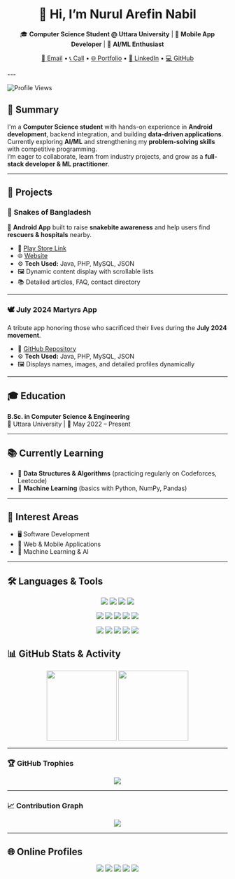 <h1 align="center">👋 Hi, I’m Nurul Arefin Nabil</h1>

<p align="center">
🎓 <b>Computer Science Student @ Uttara University</b> | 📱 <b>Mobile App Developer</b> | 🌱 <b>AI/ML Enthusiast</b>  
</p>
<p align="center">
<a href="mailto:nurularefinnabil@gmail.com">📧 Email</a> • 
<a href="tel:+8801881196146">📞 Call</a> • 
<a href="https://arefin.binarybardbd.com/">🌐 Portfolio</a> • 
<a href="https://linkedin.com/in/n-arefin-nabil">💼 LinkedIn</a> • 
<a href="https://github.com/arefin-nabil">💻 GitHub</a>
</p>
---

<p align="left">
  <img src="https://komarev.com/ghpvc/?username=arefin-nabil&label=Profile%20Views&color=0e75b6&style=flat" alt="Profile Views" />
</p>


## 🧾 Summary  
I'm a **Computer Science student** with hands-on experience in **Android development**, backend integration, and building **data-driven applications**.  
Currently exploring **AI/ML** and strengthening my **problem-solving skills** with competitive programming.  
I’m eager to collaborate, learn from industry projects, and grow as a **full-stack developer & ML practitioner**.

---

## 🚀 Projects  

### 🐍 **Snakes of Bangladesh**  
📱 **Android App** built to raise **snakebite awareness** and help users find **rescuers & hospitals** nearby.  
- 🔗 [Play Store Link](https://play.google.com/store/apps/details?id=com.binarybardbd.snakesofbangladesh)  
- 🌐 [Website](https://www.snakesofbd.binarybardbd.com)  
- ⚙️ **Tech Used:** Java, PHP, MySQL, JSON  
- 🖼 Dynamic content display with scrollable lists  
- 📚 Detailed articles, FAQ, contact directory  

---

### 🕊 **July 2024 Martyrs App**  
A tribute app honoring those who sacrificed their lives during the **July 2024 movement**.  
- 🔗 [GitHub Repository](https://github.com/arefin-nabil/July-2024)  
- ⚙️ **Tech Used:** Java, PHP, MySQL, JSON  
- 🖼 Displays names, images, and detailed profiles dynamically  

---

## 🎓 Education  
**B.Sc. in Computer Science & Engineering**  
📍 Uttara University | 📅 May 2022 – Present  

---

## 📚 Currently Learning  
- 🧩 **Data Structures & Algorithms** (practicing regularly on Codeforces, Leetcode)  
- 🤖 **Machine Learning** (basics with Python, NumPy, Pandas)  

---

## 🎯 Interest Areas  
- 🖥 Software Development  
- 📱 Web & Mobile Applications  
- 🧠 Machine Learning & AI  

---

## 🛠️ Languages & Tools  


<p align="center">
  <!-- Core Languages -->
  <img src="https://img.shields.io/badge/Java-%23ED8B00.svg?style=for-the-badge&logo=openjdk&logoColor=white" />
  <img src="https://img.shields.io/badge/C-%2300599C.svg?style=for-the-badge&logo=c&logoColor=white" />
  <img src="https://img.shields.io/badge/C++-%2300599C.svg?style=for-the-badge&logo=c%2B%2B&logoColor=white" />
  <img src="https://img.shields.io/badge/Python-%233776AB.svg?style=for-the-badge&logo=python&logoColor=white" />
</p>

<p align="center">
  <!-- Frontend -->
  <img src="https://img.shields.io/badge/HTML5-%23E34F26.svg?style=for-the-badge&logo=html5&logoColor=white" />
  <img src="https://img.shields.io/badge/CSS3-%231572B6.svg?style=for-the-badge&logo=css3&logoColor=white" />
  <img src="https://img.shields.io/badge/JavaScript-%23F7DF1E.svg?style=for-the-badge&logo=javascript&logoColor=black" />
  <img src="https://img.shields.io/badge/MySQL-%234479A1.svg?style=for-the-badge&logo=mysql&logoColor=white" />
  <img src="https://img.shields.io/badge/Firebase-%23FFCA28.svg?style=for-the-badge&logo=firebase&logoColor=black" />
</p>

<p align="center">
  <!-- Tools -->
  <img src="https://img.shields.io/badge/Git-%23F05033.svg?style=for-the-badge&logo=git&logoColor=white" />
  <img src="https://img.shields.io/badge/Postman-%23FF6C37.svg?style=for-the-badge&logo=postman&logoColor=white" />
  <img src="https://img.shields.io/badge/Arduino-%2300979D.svg?style=for-the-badge&logo=arduino&logoColor=white" />
  <img src="https://img.shields.io/badge/Figma-%23F24E1E.svg?style=for-the-badge&logo=figma&logoColor=white" />
  <img src="https://img.shields.io/badge/Photoshop-%2331A8FF.svg?style=for-the-badge&logo=adobephotoshop&logoColor=white" />
</p>


## 📊 GitHub Stats & Activity  

<p align="center">
  <!-- <img src="https://github-readme-stats.vercel.app/api?username=arefin-nabil&show_icons=true&theme=tokyonight&hide_border=true&border_radius=12" height="160px" /> -->
  <img src="https://github-readme-streak-stats.herokuapp.com/?user=arefin-nabil&theme=tokyonight&hide_border=true&border_radius=12" height="160px" />
  <img src="https://github-readme-stats.vercel.app/api/top-langs/?username=arefin-nabil&layout=compact&theme=tokyonight&cache_seconds=21600&hide_border=true&border_radius=12" height="160px"/>
</p>

<!-- <p align="center">
<img src="https://github-readme-stats.vercel.app/api/top-langs/?username=arefin-nabil&layout=compact&theme=tokyonight&cache_seconds=21600&hide_border=true&border_radius=12" height="150px"/>
</p> -->

---

### 🏆 GitHub Trophies  
<p align="center">
  <img src="https://github-profile-trophy.vercel.app/?username=arefin-nabil&theme=tokyonight&no-frame=true&no-bg=true&margin-w=4" />
</p>

---

### 📈 Contribution Graph  
<p align="center">
  <img src="https://github-readme-activity-graph.vercel.app/graph?username=arefin-nabil&theme=tokyo-night&hide_border=true" />
</p>

---

## 🌐 Online Profiles  
<p align="center">
  <a href="https://hackerrank.com/profile/arefin_nabil"><img src="https://img.shields.io/badge/Hackerrank-%2300EA64.svg?&style=for-the-badge&logo=hackerrank&logoColor=white" /></a>
  <a href="https://codeforces.com/profile/arefin_nabil"><img src="https://img.shields.io/badge/Codeforces-%231F8ACB.svg?&style=for-the-badge&logo=codeforces&logoColor=white" /></a>
  <a href="https://leetcode.com/u/arefin_nabil/"><img src="https://img.shields.io/badge/LeetCode-%23FFA116.svg?&style=for-the-badge&logo=leetcode&logoColor=white" /></a>
  <a href="https://github.com/arefin-nabil"><img src="https://img.shields.io/badge/GitHub-%23181717.svg?&style=for-the-badge&logo=github&logoColor=white" /></a>
  <a href="https://www.linkedin.com/in/n-arefin-nabil/"><img src="https://img.shields.io/badge/💼 LinkedIn-%230077B5.svg?&style=for-the-badge&logo=linkedin&logoColor=white" /></a>
</p>
